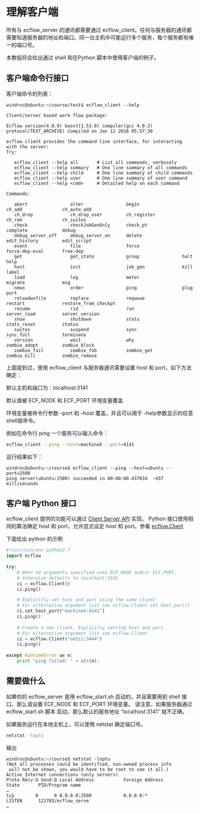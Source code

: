 # 理解客户端

所有与 ecflow_server 的通讯都需要通过 ecflow_client。任何与服务器的通讯都需要知道服务器的地址和端口。同一台主机中可能运行多个服务，每个服务都有唯一的端口号。

本教程将会给出通过 shell 和在Python 脚本中使用客户端的例子。

## 客户端命令行接口

客户端命令的列表：

```text
windroc@ubuntu:~/course/test$ ecflow_client --help

Client/server based work flow package:

Ecflow version(4.0.9) boost(1.53.0) compiler(gcc 4.9.2) protocol(TEXT_ARCHIVE) Compiled on Jan 12 2016 05:57:30

ecflow_client provides the command line interface, for interacting with the server:
Try:

   ecflow_client --help all       # List all commands, verbosely
   ecflow_client --help summary   # One line summary of all commands
   ecflow_client --help child     # One line summary of child commands
   ecflow_client --help user      # One line summary of user command
   ecflow_client --help <cmd>     # Detailed help on each command

Commands:

   abort                alter                begin                ch_add               ch_auto_add          
   ch_drop              ch_drop_user         ch_register          ch_rem               ch_suites            
   check                checkJobGenOnly      check_pt             complete             debug                
   debug_server_off     debug_server_on      delete               edit_history         edit_script          
   event                file                 force                force-dep-eval       free-dep             
   get                  get_state            group                halt                 help                 
   host                 init                 job_gen              kill                 label                
   load                 log                  meter                migrate              msg                  
   news                 order                ping                 plug                 port                 
   reloadwsfile         replace              requeue              restart              restore_from_checkpt 
   resume               rid                  run                  server_load          server_version       
   show                 shutdown             stats                stats_reset          status               
   suites               suspend              sync                 sync_full            terminate            
   version              wait                 why                  zombie_adopt         zombie_block         
   zombie_fail          zombie_fob           zombie_get           zombie_kill          zombie_remove
```

上面提到过，使用 ecflow_client 与服务器通讯需要设置 host 和 port，如下方法确定：

默认主机和端口为：localhost:3141

默认值被 ECF_NODE 和 ECF_PORT 环境变量覆盖

环境变量被命令行参数 –port 和 –host 覆盖，并且可以用于 -help参数显示的任意shell层命令。

例如在命令行 ping 一个服务可以输入命令：

```bash
ecflow_client --ping --host=machineX --port=4141
```

运行结果如下：

```text
windroc@ubuntu:~/course$ ecflow_client --ping --host=ubuntu --port=2500
ping server(ubuntu:2500) succeeded in 00:00:00.437634  ~437 milliseconds
```

## 客户端 Python 接口

ecflow_client 提供的功能可以通过 [Client Server API](https://software.ecmwf.int/wiki/display/ECFLOW/ecFlow+Python+Api#client-server-python-api) 实现。
Python 接口使用相同的算法确定 host 和 port，允许显式设定 host 和 port。参看 [ecflow.Client](https://software.ecmwf.int/wiki/display/ECFLOW/ecFlow+Python+Api#ecflow.Client)

下面给出 python 的示例

```python
#!/usr/bin/env python2.7
import ecflow
   
try:
    # When no arguments specified uses ECF_NODE and/or ECF_PORT,
    # otherwise defaults to localhost:3141
    ci = ecflow.Client()
    ci.ping()

    # Explicitly set host and port using the same client
    # For alternative argument list see ecflow.Client.set_host_port() 
    ci.set_host_port("machineX:4141")
    ci.ping()
        
    # Create a new client, Explicitly setting host and port.
    # For alternative argument list see ecflow.Client
    ci = ecflow.Client("oetzi:3444")  
    ci.ping()  
           
except RuntimeError as e:
    print "ping failed: " + str(e); 
```

## 需要做什么

如果你的 ecflow_server 是用 ecflow_start.sh 启动的，并且需要用到 shell 接口，那么请设置 ECF_NODE 和 ECF_PORT 环境变量。
请注意，如果服务器通过 ecflow_start.sh 脚本 启动，那么默认的服务地址 “localhost:3141″ 就不正确。

如果服务运行在本地主机上，可以使用 netstat 确定端口号。

```bash
netstat -lnptu
```

输出

```text
windroc@ubuntu:~/course$ netstat -lnptu
(Not all processes could be identified, non-owned process info
 will not be shown, you would have to be root to see it all.)
Active Internet connections (only servers)
Proto Recv-Q Send-Q Local Address           Foreign Address         State       PID/Program name
…         
tcp        0      0 0.0.0.0:2500            0.0.0.0:*               LISTEN      122783/ecflow_serve
…
```
